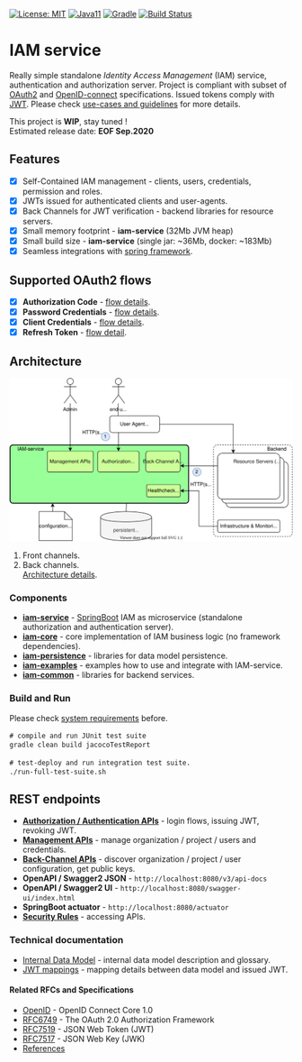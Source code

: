 [![License: MIT](https://img.shields.io/badge/License-MIT-yellow.svg)](https://opensource.org/licenses/MIT)
[![Java11](https://img.shields.io/badge/java-11-blue)](https://img.shields.io/badge/java-11-blue)
[![Gradle](https://img.shields.io/badge/gradle-v6.5-blue)](https://img.shields.io/badge/gradle-v6.5-blue)
[![Build Status](https://travis-ci.com/jveverka/iam-service.svg?branch=master)](https://travis-ci.com/jveverka/iam-service)

# IAM service
Really simple standalone *Identity Access Management* (IAM) service, authentication and authorization server. 
Project is compliant with subset of [OAuth2](https://tools.ietf.org/html/rfc6749) 
and [OpenID-connect](https://openid.net/specs/openid-connect-core-1_0.html) specifications. 
Issued tokens comply with [JWT](https://tools.ietf.org/html/rfc7519). 
Please check [use-cases and guidelines](iam-examples/README.md) for more details.

This project is __WIP__, stay tuned !   
Estimated release date: __EOF Sep.2020__ 

## Features
* [x] Self-Contained IAM management - clients, users, credentials, permission and roles.
* [x] JWTs issued for authenticated clients and user-agents.
* [x] Back Channels for JWT verification - backend libraries for resource servers. 
* [x] Small memory footprint - __iam-service__ (32Mb JVM heap)
* [x] Small build size - __iam-service__ (single jar: ~36Mb, docker: ~183Mb)
* [x] Seamless integrations with [spring framework](https://spring.io/).

## Supported OAuth2 flows
* [x] __Authorization Code__ - [flow details](docs/oauth2/131_authorization-code-flow.md).
* [x] __Password Credentials__ - [flow details](docs/oauth2/133_password-credentials-flow.md).
* [x] __Client Credentials__ - [flow details](docs/oauth2/134_client-credentials-flow.md).
* [x] __Refresh Token__ - [flow detail](docs/oauth2/15_refresh-token.md).

## Architecture
![architecture](docs/IAM-service-architecture-simple.svg)
1. Front channels.
2. Back channels.   
[Architecture details](docs/IAM-architecture-details.md).

### Components
* [__iam-service__](iam-service) - [SpringBoot](https://spring.io/projects/spring-boot) IAM as microservice (standalone authorization and authentication server). 
* [__iam-core__](iam-core) - core implementation of IAM business logic (no framework dependencies).
* [__iam-persistence__](iam-persistence) - libraries for data model persistence.
* [__iam-examples__](iam-examples) - examples how to use and integrate with IAM-service.
* [__iam-common__](iam-common) - libraries for backend services.

### Build and Run
Please  check [system requirements](docs/system-requirements.md) before. 
```
# compile and run JUnit test suite
gradle clean build jacocoTestReport

# test-deploy and run integration test suite.
./run-full-test-suite.sh
```
## REST endpoints 
* [__Authorization / Authentication APIs__](docs/apis/IAM-authorization-and-authentication-apis.md) - login flows, issuing JWT, revoking JWT.
* [__Management APIs__](docs/apis/IAM-management-apis.md) - manage organization / project / users and credentials.
* [__Back-Channel APIs__](docs/apis/IAM-back-channel-apis.md) - discover organization / project / user configuration, get public keys.
* __OpenAPI / Swagger2 JSON__ - ```http://localhost:8080/v3/api-docs```
* __OpenAPI / Swagger2 UI__ - ```http://localhost:8080/swagger-ui/index.html```
* __SpringBoot actuator__ - ``http://localhost:8080/actuator``
* [__Security Rules__](docs/IAM-service-security.md) - accessing APIs.

### Technical documentation
* [Internal Data Model](docs/IAM-data-model.md) - internal data model description and glossary.
* [JWT mappings](docs/JWT-mapping-details.md) - mapping details between data model and issued JWT.

#### Related RFCs and Specifications
* [OpenID](https://openid.net/specs/openid-connect-core-1_0.html) - OpenID Connect Core 1.0
* [RFC6749](https://tools.ietf.org/html/rfc6749) - The OAuth 2.0 Authorization Framework
* [RFC7519](https://tools.ietf.org/html/rfc7519) - JSON Web Token (JWT)
* [RFC7517](https://tools.ietf.org/html/rfc7517) - JSON Web Key (JWK)
* [References](docs/references.md)
